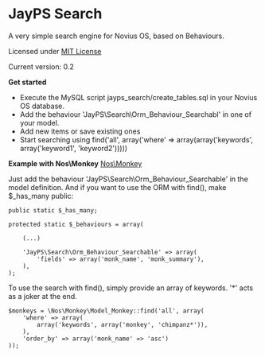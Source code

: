 JayPS Search
======

A very simple search engine for Novius OS, based on Behaviours.

Licensed under [MIT License](http://opensource.org/licenses/MIT)

Current version: 0.2

**Get started**

* Execute the MySQL script jayps_search/create_tables.sql in your Novius OS database.
* Add the behaviour 'JayPS\Search\Orm_Behaviour_Searchabl' in one of your model.
* Add new items or save existing ones
* Start searching using find('all', array('where' => array(array('keywords', array('keyword1', 'keyword2')))))

**Example with Nos\Monkey**
[Nos\Monkey](https://github.com/novius-os/noviusos_monkey)

Just add the behaviour 'JayPS\Search\Orm_Behaviour_Searchable' in the model definition.
And if you want to use the ORM with find(), make $_has_many public:

    public static $_has_many;

    protected static $_behaviours = array(

        (...)

        'JayPS\Search\Orm_Behaviour_Searchable' => array(
            'fields' => array('monk_name', 'monk_summary'),
        ),
    );

To use the search with find(), simply provide an array of keywords. '*' acts as a joker at the end.

    $monkeys = \Nos\Monkey\Model_Monkey::find('all', array(
        'where' => array(
            array('keywords', array('monkey', 'chimpanz*')),
        ),
        'order_by' => array('monk_name' => 'asc')
    ));
